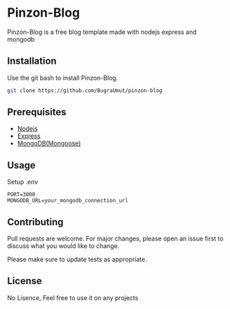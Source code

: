 
# Pinzon-Blog
Pinzon-Blog is a free blog template made with nodejs express and mongodb

## Installation

Use the git bash to install Pinzon-Blog.

```bash
git clone https://github.com/BugraUmut/pinzon-blog
```

## Prerequisites

- [Nodejs](https://nodejs.org/en/docs/)
- [Express](https://expressjs.com/en/starter/installing.html)
- [MongoDB](https://www.mongodb.com/cloud/atlas/efficiency?utm_source=google&utm_campaign=gs_emea_turkey_search_core_brand_atlas_desktop&utm_term=mongodb&utm_medium=cpc_paid_search&utm_ad=e&utm_ad_campaign_id=12212624572&gclid=Cj0KCQjw_8mHBhClARIsABfFgph6Mm59bsC7y4EHNHZq3F8D1NjK9cK5DNDjkXslsU9mVHfuoXlrldYaAqaCEALw_wcB)[(Mongoose)](https://mongoosejs.com/docs/)

## Usage

Setup .env
```env
PORT=3000
MONGODB_URL=your_mongodb_connection_url
```

## Contributing
Pull requests are welcome. For major changes, please open an issue first to discuss what you would like to change.

Please make sure to update tests as appropriate.

## License
No Lisence, Feel free to use it on any projects
